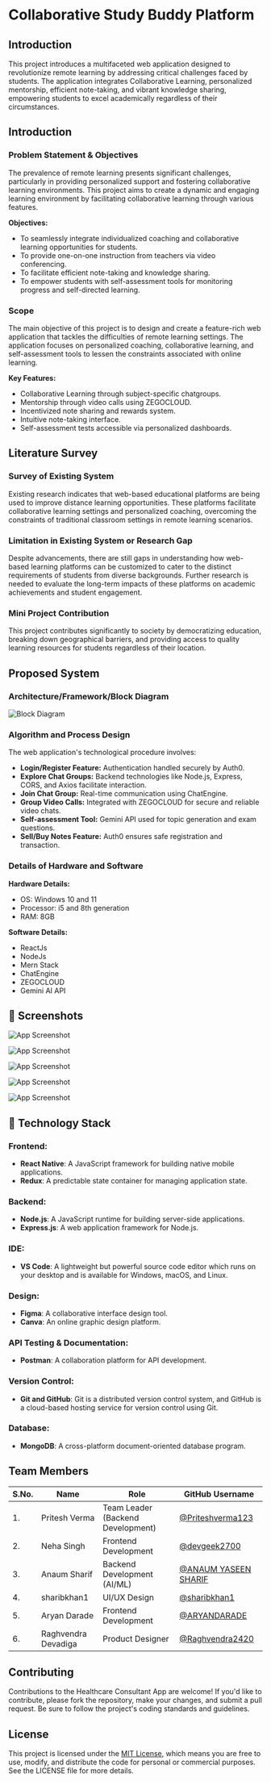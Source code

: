 # Collaborative Study Buddy Platform

## Introduction
This project introduces a multifaceted web application designed to revolutionize remote learning by addressing critical challenges faced by students. The application integrates Collaborative Learning, personalized mentorship, efficient note-taking, and vibrant knowledge sharing, empowering students to excel academically regardless of their circumstances.

## Introduction

### Problem Statement & Objectives
The prevalence of remote learning presents significant challenges, particularly in providing personalized support and fostering collaborative learning environments. This project aims to create a dynamic and engaging learning environment by facilitating collaborative learning through various features. 

**Objectives:**
- To seamlessly integrate individualized coaching and collaborative learning opportunities for students.
- To provide one-on-one instruction from teachers via video conferencing.
- To facilitate efficient note-taking and knowledge sharing.
- To empower students with self-assessment tools for monitoring progress and self-directed learning.

### Scope
The main objective of this project is to design and create a feature-rich web application that tackles the difficulties of remote learning settings. The application focuses on personalized coaching, collaborative learning, and self-assessment tools to lessen the constraints associated with online learning. 

**Key Features:**
- Collaborative Learning through subject-specific chatgroups.
- Mentorship through video calls using ZEGOCLOUD.
- Incentivized note sharing and rewards system.
- Intuitive note-taking interface.
- Self-assessment tests accessible via personalized dashboards.

## Literature Survey

### Survey of Existing System
Existing research indicates that web-based educational platforms are being used to improve distance learning opportunities. These platforms facilitate collaborative learning settings and personalized coaching, overcoming the constraints of traditional classroom settings in remote learning scenarios.

### Limitation in Existing System or Research Gap
Despite advancements, there are still gaps in understanding how web-based learning platforms can be customized to cater to the distinct requirements of students from diverse backgrounds. Further research is needed to evaluate the long-term impacts of these platforms on academic achievements and student engagement.

### Mini Project Contribution
This project contributes significantly to society by democratizing education, breaking down geographical barriers, and providing access to quality learning resources for students regardless of their location. 

## Proposed System

### Architecture/Framework/Block Diagram
![Block Diagram](block_diagram.png)

### Algorithm and Process Design
The web application's technological procedure involves:
- **Login/Register Feature:** Authentication handled securely by Auth0.
- **Explore Chat Groups:** Backend technologies like Node.js, Express, CORS, and Axios facilitate interaction.
- **Join Chat Group:** Real-time communication using ChatEngine.
- **Group Video Calls:** Integrated with ZEGOCLOUD for secure and reliable video chats.
- **Self-assessment Tool:** Gemini API used for topic generation and exam questions.
- **Sell/Buy Notes Feature:** Auth0 ensures safe registration and transaction.

### Details of Hardware and Software
**Hardware Details:**
- OS: Windows 10 and 11
- Processor: i5 and 8th generation
- RAM: 8GB

**Software Details:**
- ReactJs
- NodeJs
- Mern Stack
- ChatEngine
- ZEGOCLOUD
- Gemini AI API


## 🔗 Screenshots

![App Screenshot](https://github.com/devgeek2700/CURESATHI-Healthcare-Consultatant-App/blob/main/Images/o1.png?raw=true)


![App Screenshot](https://github.com/devgeek2700/CURESATHI-Healthcare-Consultatant-App/blob/main/Images/o2.png?raw=true)


![App Screenshot](https://github.com/devgeek2700/CURESATHI-Healthcare-Consultatant-App/blob/main/Images/o3.png?raw=true)


![App Screenshot](https://github.com/devgeek2700/CURESATHI-Healthcare-Consultatant-App/blob/main/Images/o4.png?raw=true)


![App Screenshot](https://github.com/devgeek2700/CURESATHI-Healthcare-Consultatant-App/blob/main/Images/o5.png?raw=true)

## 🔗 Technology Stack

### Frontend:
- **React Native**: A JavaScript framework for building native mobile applications.
- **Redux**: A predictable state container for managing application state.

### Backend:
- **Node.js**: A JavaScript runtime for building server-side applications.
- **Express.js**: A web application framework for Node.js.

### IDE:
- **VS Code**: A lightweight but powerful source code editor which runs on your desktop and is available for Windows, macOS, and Linux.

### Design:
- **Figma**: A collaborative interface design tool.
- **Canva**: An online graphic design platform.

### API Testing & Documentation:
- **Postman**: A collaboration platform for API development.

### Version Control:
- **Git and GitHub**: Git is a distributed version control system, and GitHub is a cloud-based hosting service for version control using Git.

### Database:
- **MongoDB**: A cross-platform document-oriented database program.

## Team Members

| S.No. | Name                      | Role                              | GitHub Username      |
|-------|---------------------------|-----------------------------------|----------------------|
| 1.    | Pritesh Verma             | Team Leader (Backend Development) | [@Priteshverma123](https://github.com/Priteshverma123) |
| 2.    | Neha Singh                | Frontend Development              | [@devgeek2700](https://github.com/devgeek2700)  |
| 3.    | Anaum Sharif              | Backend Development (AI/ML)       | [@ANAUM YASEEN SHARIF](https://github.com/anaumsharif) |
| 4.    | sharibkhan1               | UI/UX Design                      | [@sharibkhan1](https://github.com/sharibkhan1) |
| 5.    | Aryan Darade              | Frontend Development              | [@ARYANDARADE](https://github.com/ARYANDARADE)  |
| 6.    | Raghvendra Devadiga       | Product Designer                  | [@Raghvendra2420](https://github.com/Raghvendra2420) |




## Contributing

Contributions to the Healthcare Consultant App are welcome! If you'd like to contribute, please fork the repository, make your changes, and submit a pull request. Be sure to follow the project's coding standards and guidelines.

## License

This project is licensed under the [MIT License](LICENSE), which means you are free to use, modify, and distribute the code for personal or commercial purposes. See the LICENSE file for more details.


